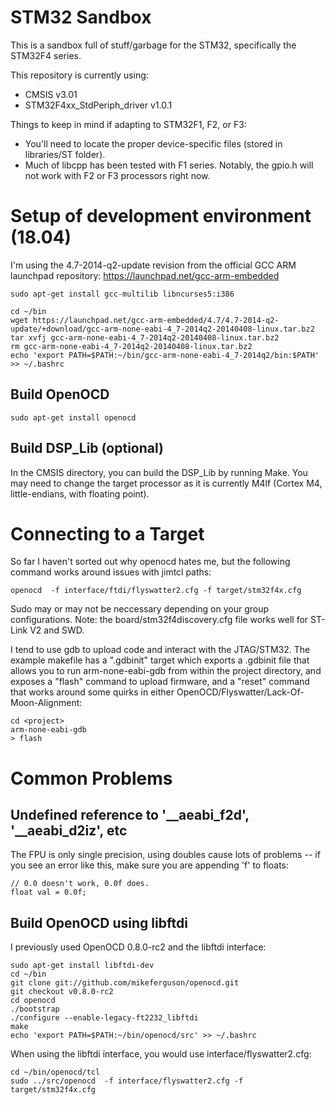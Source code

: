 # STM32 Sandbox
This is a sandbox full of stuff/garbage for the STM32, specifically the STM32F4 series.

This repository is currently using:
 * CMSIS v3.01
 * STM32F4xx_StdPeriph_driver v1.0.1

Things to keep in mind if adapting to STM32F1, F2, or F3:
 * You'll need to locate the proper device-specific files (stored in libraries/ST folder).
 * Much of libcpp has been tested with F1 series. Notably, the gpio.h will not
   work with F2 or F3 processors right now.

# Setup of development environment (18.04)

I'm using the 4.7-2014-q2-update revision from the official GCC ARM launchpad
repository:  https://launchpad.net/gcc-arm-embedded

```
sudo apt-get install gcc-multilib libncurses5:i386

cd ~/bin
wget https://launchpad.net/gcc-arm-embedded/4.7/4.7-2014-q2-update/+download/gcc-arm-none-eabi-4_7-2014q2-20140408-linux.tar.bz2
tar xvfj gcc-arm-none-eabi-4_7-2014q2-20140408-linux.tar.bz2
rm gcc-arm-none-eabi-4_7-2014q2-20140408-linux.tar.bz2
echo 'export PATH=$PATH:~/bin/gcc-arm-none-eabi-4_7-2014q2/bin:$PATH' >> ~/.bashrc
```

## Build OpenOCD
```
sudo apt-get install openocd
```

## Build DSP_Lib (optional)
In the CMSIS directory, you can build the DSP_Lib by running Make. You may need
to change the target processor as it is currently M4lf (Cortex M4,
little-endians, with floating point).

# Connecting to a Target
So far I haven't sorted out why openocd hates me, but the following command
works around issues with jimtcl paths:

```
openocd  -f interface/ftdi/flyswatter2.cfg -f target/stm32f4x.cfg
```

Sudo may or may not be neccessary depending on your group configurations.
Note: the board/stm32f4discovery.cfg file works well for ST-Link V2 and SWD.

I tend to use gdb to upload code and interact with the JTAG/STM32. The example
makefile has a ".gdbinit" target which exports a .gdbinit file that allows you
to run arm-none-eabi-gdb from within the project directory, and exposes a "flash"
command to upload firmware, and a "reset" command that works around some quirks
in either OpenOCD/Flyswatter/Lack-Of-Moon-Alignment:

```
cd <project>
arm-none-eabi-gdb
> flash
```

# Common Problems

## Undefined reference to '__aeabi_f2d', '__aeabi_d2iz', etc
The FPU is only single precision, using doubles cause lots of problems -- if
you see an error like this, make sure you are appending 'f' to floats:

    // 0.0 doesn't work, 0.0f does.
    float val = 0.0f;

## Build OpenOCD using libftdi
I previously used OpenOCD 0.8.0-rc2 and the libftdi interface:
```
sudo apt-get install libftdi-dev
cd ~/bin
git clone git://github.com/mikeferguson/openocd.git
git checkout v0.8.0-rc2
cd openocd
./bootstrap
./configure --enable-legacy-ft2232_libftdi
make
echo 'export PATH=$PATH:~/bin/openocd/src' >> ~/.bashrc
```

When using the libftdi interface, you would use interface/flyswatter2.cfg:

```
cd ~/bin/openocd/tcl
sudo ../src/openocd  -f interface/flyswatter2.cfg -f target/stm32f4x.cfg
```
